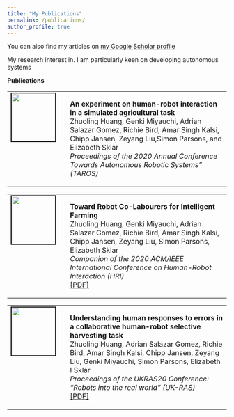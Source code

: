 ```yaml
---
title: "My Publications"
permalink: /publications/
author_profile: true
---
```


You can also find my articles on <a href="https://scholar.google.com/citations?user=xC3keU4AAAAJ&hl=en"> my Google Scholar profile </a> <br>
 
My research interest in. I am particularly keen on developing autonomous systems <br>

<strong>Publications</strong> <br>

<table >
<tbody>
<tr> <td style="width:120px; height=120px; vertical-align: top;"> <img style="float: left; margin-right: 10px " src="https://adrianxsalazar.github.io/images/toward.png" width="100px" height="110px" border="2px solid #bbb"> </td>
<td style= "height=120px; vertical-align: top;"> <p> <strong> An experiment on human-robot interaction in a simulated agricultural task </strong> <br>
Zhuoling Huang, Genki Miyauchi, Adrian Salazar Gomez,  Richie Bird,  Amar Singh Kalsi,  Chipp Jansen,  Zeyang Liu,Simon Parsons,  and Elizabeth Sklar <br>
<i> Proceedings of the 2020 Annual Conference Towards Autonomous Robotic Systems” (TAROS) </i>  </p> </td>
</tr>
</tbody> 
</table>

<table>
<tbody>
<tr> <td style="width:120px; height=120px; vertical-align: top;"> <img style="float: left; margin-right: 10px " src="https://adrianxsalazar.github.io/images/toward.png" width="100px" height="110px" border="2px solid #bbb"> </td>
<td style="height=120px; vertical-align: top;"> <p> <strong> Toward Robot Co-Labourers for Intelligent Farming </strong>  <br>
Zhuoling Huang, Genki Miyauchi, Adrian Salazar Gomez, Richie Bird, Amar Singh Kalsi, Chipp Jansen, Zeyang Liu, Simon Parsons, Elizabeth Sklar <br>
<i>Companion of the 2020 ACM/IEEE International Conference on Human-Robot Interaction (HRI) </i> <br> <a href="https://dl.acm.org/doi/pdf/10.1145/3371382.3378333"> [PDF] </a> </p> </td>
</tr>
</tbody> 
</table>

<table>
<tbody>
<tr> <td style="width:120px; height=120px; vertical-align: top;"> <img style="float: left; margin-right: 10px " src="https://adrianxsalazar.github.io/images/toward.png" width="100px" height="110px" border="2px solid #bbb"> </td>
<td style= "height=120px; vertical-align: top;"> <p> <strong> Understanding human responses to errors in a collaborative human-robot selective harvesting task </strong> <br>
Zhuoling Huang, Adrian Salazar Gomez, Richie Bird, Amar Singh Kalsi, Chipp Jansen, Zeyang Liu, Genki Miyauchi, Simon Parsons, Elizabeth I Sklar <br>
<i> Proceedings of the UKRAS20 Conference: “Robots into the real world” (UK-RAS) </i> <br> <a href="https://www.ukras.org/wp-content/uploads/formidable/21/UKRAS20_paper_25.pdf"> [PDF] </a> </p> </td>
</tr>
</tbody> 
</table>
